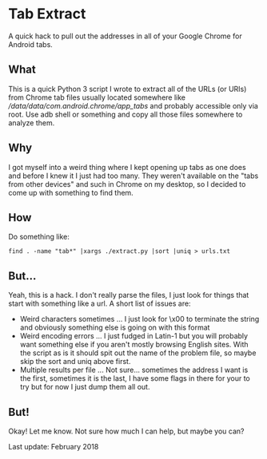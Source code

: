 # Tab Extract

A quick hack to pull out the addresses in all of your Google Chrome for Android tabs.

## What

This is a quick Python 3 script I wrote to extract all of the URLs (or URIs) from Chrome tab files usually located somewhere like */data/data/com.android.chrome/app_tabs* and probably accessible only via root. Use adb shell or something and copy all those files somewhere to analyze them.

## Why

I got myself into a weird thing where I kept opening up tabs as one does and before I knew it I just had too many. They weren't available on the "tabs from other devices" and such in Chrome on my desktop, so I decided to come up with something to find them.

## How

Do something like:

	find . -name "tab*" |xargs ./extract.py |sort |uniq > urls.txt

## But...

Yeah, this is a hack. I don't really parse the files, I just look for things that start with something like a url. A short list of issues are:

- Weird characters sometimes ... I just look for \x00 to terminate the string and obviously something else is going on with this format
- Weird encoding errors ... I just fudged in Latin-1 but you will probably want something else if you aren't mostly browsing English sites. With the script as is it should spit out the name of the problem file, so maybe skip the sort and uniq above first.
- Multiple results per file ... Not sure... sometimes the address I want is the first, sometimes it is the last, I have some flags in there for your to try but for now I just dump them all out.

## But!

Okay! Let me know. Not sure how much I can help, but maybe you can?

Last update: February 2018


